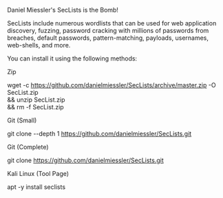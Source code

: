 Daniel Miessler's SecLists is the Bomb!

SecLists include numerous wordlists that can be used for web application discovery, fuzzing, password cracking with millions of passwords from breaches, default passwords, pattern-matching, payloads, usernames, web-shells, and more.

You can install it using the following methods:

Zip

wget -c https://github.com/danielmiessler/SecLists/archive/master.zip -O SecList.zip \
  && unzip SecList.zip \
  && rm -f SecList.zip

Git (Small)

git clone --depth 1 https://github.com/danielmiessler/SecLists.git

Git (Complete)

git clone https://github.com/danielmiessler/SecLists.git

Kali Linux (Tool Page)

apt -y install seclists
